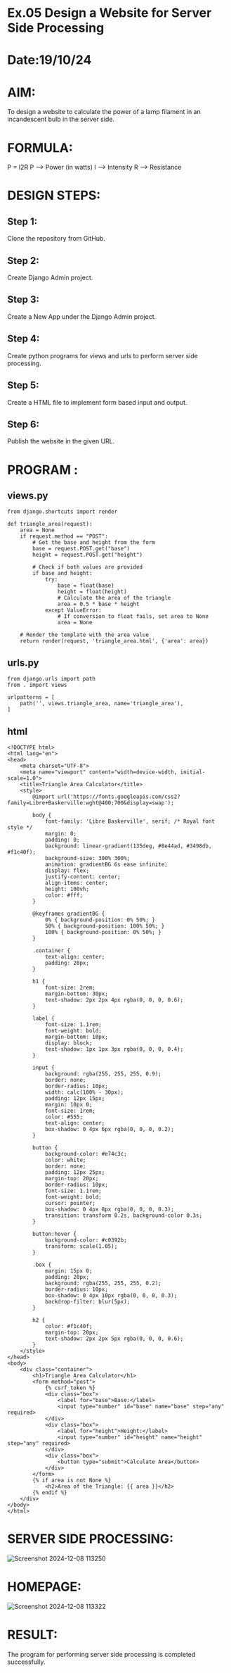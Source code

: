 # Ex.05 Design a Website for Server Side Processing
# Date:19/10/24
# AIM:
To design a website to calculate the power of a lamp filament in an incandescent bulb in the server side.

# FORMULA:
P = I2R
P --> Power (in watts)
 I --> Intensity
 R --> Resistance

# DESIGN STEPS:
## Step 1:
Clone the repository from GitHub.

## Step 2:
Create Django Admin project.

## Step 3:
Create a New App under the Django Admin project.

## Step 4:
Create python programs for views and urls to perform server side processing.

## Step 5:
Create a HTML file to implement form based input and output.

## Step 6:
Publish the website in the given URL.

# PROGRAM :
## views.py
~~~
from django.shortcuts import render

def triangle_area(request):
    area = None
    if request.method == "POST":
        # Get the base and height from the form
        base = request.POST.get("base")
        height = request.POST.get("height")
        
        # Check if both values are provided
        if base and height:
            try:
                base = float(base)
                height = float(height)
                # Calculate the area of the triangle
                area = 0.5 * base * height
            except ValueError:
                # If conversion to float fails, set area to None
                area = None
    
    # Render the template with the area value
    return render(request, 'triangle_area.html', {'area': area})

~~~
## urls.py
~~~
from django.urls import path
from . import views

urlpatterns = [
    path('', views.triangle_area, name='triangle_area'),
]
~~~
## html
~~~
<!DOCTYPE html>
<html lang="en">
<head>
    <meta charset="UTF-8">
    <meta name="viewport" content="width=device-width, initial-scale=1.0">
    <title>Triangle Area Calculator</title>
    <style>
        @import url('https://fonts.googleapis.com/css2?family=Libre+Baskerville:wght@400;700&display=swap');

        body {
            font-family: 'Libre Baskerville', serif; /* Royal font style */
            margin: 0;
            padding: 0;
            background: linear-gradient(135deg, #8e44ad, #3498db, #f1c40f);
            background-size: 300% 300%;
            animation: gradientBG 6s ease infinite;
            display: flex;
            justify-content: center;
            align-items: center;
            height: 100vh;
            color: #fff;
        }

        @keyframes gradientBG {
            0% { background-position: 0% 50%; }
            50% { background-position: 100% 50%; }
            100% { background-position: 0% 50%; }
        }

        .container {
            text-align: center;
            padding: 20px;
        }

        h1 {
            font-size: 2rem;
            margin-bottom: 30px;
            text-shadow: 2px 2px 4px rgba(0, 0, 0, 0.6);
        }

        label {
            font-size: 1.1rem;
            font-weight: bold;
            margin-bottom: 10px;
            display: block;
            text-shadow: 1px 1px 3px rgba(0, 0, 0, 0.4);
        }

        input {
            background: rgba(255, 255, 255, 0.9);
            border: none;
            border-radius: 10px;
            width: calc(100% - 30px);
            padding: 12px 15px;
            margin: 10px 0;
            font-size: 1rem;
            color: #555;
            text-align: center;
            box-shadow: 0 4px 6px rgba(0, 0, 0, 0.2);
        }

        button {
            background-color: #e74c3c;
            color: white;
            border: none;
            padding: 12px 25px;
            margin-top: 20px;
            border-radius: 10px;
            font-size: 1.1rem;
            font-weight: bold;
            cursor: pointer;
            box-shadow: 0 4px 8px rgba(0, 0, 0, 0.3);
            transition: transform 0.2s, background-color 0.3s;
        }

        button:hover {
            background-color: #c0392b;
            transform: scale(1.05);
        }

        .box {
            margin: 15px 0;
            padding: 20px;
            background: rgba(255, 255, 255, 0.2);
            border-radius: 10px;
            box-shadow: 0 4px 10px rgba(0, 0, 0, 0.3);
            backdrop-filter: blur(5px);
        }

        h2 {
            color: #f1c40f;
            margin-top: 20px;
            text-shadow: 2px 2px 5px rgba(0, 0, 0, 0.6);
        }
    </style>
</head>
<body>
    <div class="container">
        <h1>Triangle Area Calculator</h1>
        <form method="post">
            {% csrf_token %}
            <div class="box">
                <label for="base">Base:</label>
                <input type="number" id="base" name="base" step="any" required>
            </div>
            <div class="box">
                <label for="height">Height:</label>
                <input type="number" id="height" name="height" step="any" required>
            </div>
            <div class="box">
                <button type="submit">Calculate Area</button>
            </div>
        </form>
        {% if area is not None %}
            <h2>Area of the Triangle: {{ area }}</h2>
        {% endif %}
    </div>
</body>
</html>
~~~
# SERVER SIDE PROCESSING:
![Screenshot 2024-12-08 113250](https://github.com/user-attachments/assets/bcd9daa5-0fed-432e-874a-e29256fed9b0)

# HOMEPAGE:
![Screenshot 2024-12-08 113322](https://github.com/user-attachments/assets/617a0935-f91a-4a72-9730-267029a1d479)

# RESULT:
The program for performing server side processing is completed successfully.
